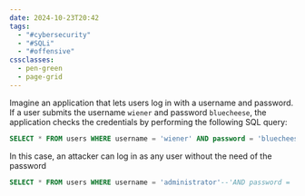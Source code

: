 ```yaml
---
date: 2024-10-23T20:42
tags:
  - "#cybersecurity"
  - "#SQLi"
  - "#offensive"
cssclasses:
  - pen-green
  - page-grid
---
```

Imagine an application that lets users log in with a username and password. If a user submits the username `wiener` and password `bluecheese`, the application checks the credentials by performing the following SQL query:

```sql
SELECT * FROM users WHERE username = 'wiener' AND password = 'bluecheese'
```

In this case, an attacker can log in as any user without the need of the password

```sql
SELECT * FROM users WHERE username = 'administrator'--'AND password =
```